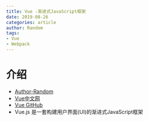 ```yaml
---
title: Vue -渐进式JavaScript框架
date: 2019-08-26
categories: article
author: Random
tags:
- Vue
- Webpack
---
```


# 介绍
- [Author-Random](https://segmentfault.com/u/random_wang)
- [Vue中文网](https://cn.vuejs.org/)
- [Vue GitHub](https://github.com/vuejs/vue)
- Vue.js 是一套构建用户界面(UI)的渐进式JavaScript框架